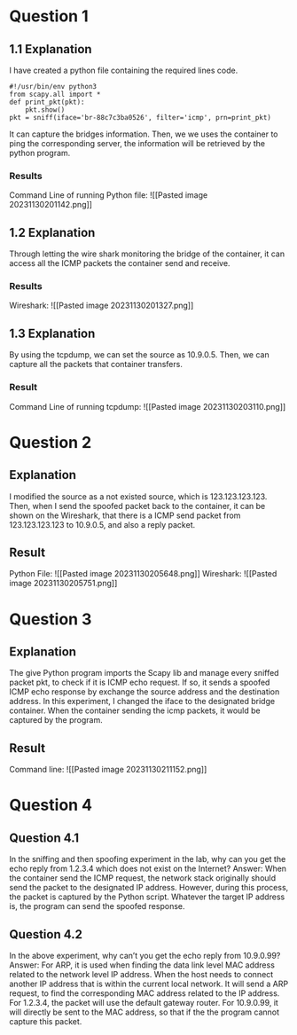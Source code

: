 # Question 1 
## 1.1 Explanation
I have created a python file containing the required lines code. 
```
#!/usr/bin/env python3
from scapy.all import *
def print_pkt(pkt):
    pkt.show()
pkt = sniff(iface='br-88c7c3ba0526', filter='icmp', prn=print_pkt)

```
It can capture the bridges information. Then, we we uses the container to ping the corresponding server, the information will be retrieved by the python program. 
### Results
Command Line of running Python file: 
![[Pasted image 20231130201142.png]]
## 1.2 Explanation
Through letting the wire shark monitoring the bridge of the container, it can access all the ICMP packets the container send and receive. 

### Results
Wireshark: 
![[Pasted image 20231130201327.png]]
## 1.3 Explanation
By using the tcpdump, we can set the source as 10.9.0.5. Then, we can capture all the packets that container transfers. 
### Result
Command Line of running tcpdump: 
![[Pasted image 20231130203110.png]]

# Question 2
## Explanation
I modified the source as a not existed source, which is 123.123.123.123. Then, when I send the spoofed packet back to the container, it can be shown on the Wireshark, that there is a ICMP send packet from 123.123.123.123 to 10.9.0.5, and also a reply packet. 
## Result
Python File: 
![[Pasted image 20231130205648.png]]
Wireshark: 
![[Pasted image 20231130205751.png]]
# Question 3
## Explanation
The give Python program imports the Scapy lib and manage every sniffed packet pkt, to check if it is ICMP echo request. If so, it sends a spoofed ICMP echo response by exchange  the source address and the destination address. 
In this experiment, I changed the iface to the designated bridge container. 
When the container sending the icmp packets, it would be captured by the program. 
## Result
Command line: 
![[Pasted image 20231130211152.png]]

# Question 4
## Question 4.1
In the sniffing and then spoofing experiment in the lab, why can you get the echo reply from 1.2.3.4 which does not exist on the Internet? 
Answer: When the container send the ICMP request, the network stack originally should send the packet to the designated IP address. However, during this process, the packet is captured by the Python script. Whatever the target IP address is, the program can send the spoofed response. 
## Question 4.2
In the above experiment, why can’t you get the echo reply from 10.9.0.99?
Answer: For ARP, it is used when finding the data link level MAC address related to the network level IP address. When the host needs to connect another IP address that is within the current local network. It will send a ARP request, to find the corresponding MAC address related to the IP address. For 1.2.3.4, the packet will use the default gateway router. For 10.9.0.99, it will directly be sent to the MAC address, so that if the the program cannot capture this packet. 